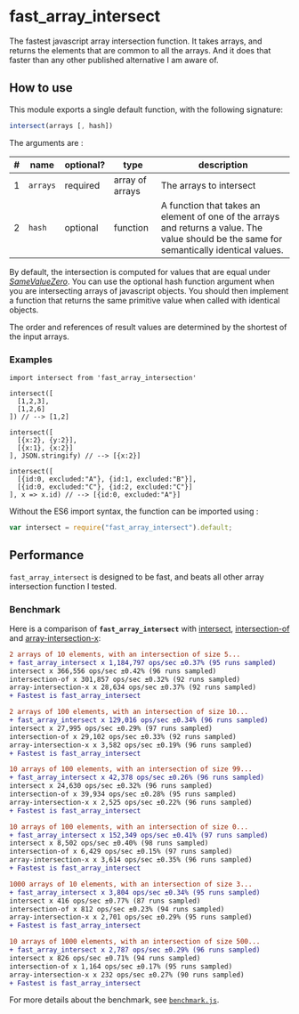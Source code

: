 # fast_array_intersect

The fastest javascript array intersection function.
It takes arrays, and returns the elements that are common to all the arrays.
And it does that faster than any other published alternative I am aware of.

## How to use

This module exports a single default function, with the following signature:

```js
intersect(arrays [, hash])
```

The arguments are :

\#| name     | optional? | type            | description
--|----------|-----------|-----------------|---------------------------
1 | `arrays` | required  | array of arrays | The arrays to intersect
2 | `hash`   | optional  | function        | A function that takes an element of one of the arrays and returns a value. The value should be the same for semantically identical values.

By default, the intersection is computed for values that are equal under [*SameValueZero*](https://developer.mozilla.org/en-US/docs/Web/JavaScript/Equality_comparisons_and_sameness).
You can use the optional hash function argument when you are intersecting arrays of javascript objects. You should then implement a function that returns the same primitive value when called with identical objects.

The order and references of result values are determined by the shortest of the input arrays.

### Examples

```es6
import intersect from 'fast_array_intersection'

intersect([
  [1,2,3],
  [1,2,6]
]) // --> [1,2]

intersect([
  [{x:2}, {y:2}],
  [{x:1}, {x:2}]
], JSON.stringify) // --> [{x:2}]

intersect([
  [{id:0, excluded:"A"}, {id:1, excluded:"B"}],
  [{id:0, excluded:"C"}, {id:2, excluded:"C"}]
], x => x.id) // --> [{id:0, excluded:"A"}]
```

Without the ES6 import syntax, the function can be imported using : 
```js
var intersect = require("fast_array_intersect").default;
```

## Performance
`fast_array_intersect` is designed to be fast, and beats all other array intersection function I tested.

### Benchmark
Here is a comparison of **`fast_array_intersect`** with
[intersect](https://www.npmjs.com/package/intersect),
[intersection-of](https://www.npmjs.com/package/intersection-of) and
[array-intersection-x](https://www.npmjs.com/package/array-intersection-x):

```diff
2 arrays of 10 elements, with an intersection of size 5...
+ fast_array_intersect x 1,184,797 ops/sec ±0.37% (95 runs sampled)
intersect x 366,556 ops/sec ±0.42% (96 runs sampled)
intersection-of x 301,857 ops/sec ±0.32% (92 runs sampled)
array-intersection-x x 28,634 ops/sec ±0.37% (92 runs sampled)
+ Fastest is fast_array_intersect

2 arrays of 100 elements, with an intersection of size 10...
+ fast_array_intersect x 129,016 ops/sec ±0.34% (96 runs sampled)
intersect x 27,995 ops/sec ±0.29% (97 runs sampled)
intersection-of x 29,102 ops/sec ±0.33% (92 runs sampled)
array-intersection-x x 3,582 ops/sec ±0.19% (96 runs sampled)
+ Fastest is fast_array_intersect

10 arrays of 100 elements, with an intersection of size 99...
+ fast_array_intersect x 42,378 ops/sec ±0.26% (96 runs sampled)
intersect x 24,630 ops/sec ±0.32% (96 runs sampled)
intersection-of x 39,934 ops/sec ±0.28% (95 runs sampled)
array-intersection-x x 2,525 ops/sec ±0.22% (96 runs sampled)
+ Fastest is fast_array_intersect

10 arrays of 100 elements, with an intersection of size 0...
+ fast_array_intersect x 152,349 ops/sec ±0.41% (97 runs sampled)
intersect x 8,502 ops/sec ±0.40% (98 runs sampled)
intersection-of x 6,429 ops/sec ±0.15% (97 runs sampled)
array-intersection-x x 3,614 ops/sec ±0.35% (96 runs sampled)
+ Fastest is fast_array_intersect

1000 arrays of 10 elements, with an intersection of size 3...
+ fast_array_intersect x 3,804 ops/sec ±0.34% (95 runs sampled)
intersect x 416 ops/sec ±0.77% (87 runs sampled)
intersection-of x 812 ops/sec ±0.23% (94 runs sampled)
array-intersection-x x 2,701 ops/sec ±0.29% (95 runs sampled)
+ Fastest is fast_array_intersect

10 arrays of 1000 elements, with an intersection of size 500...
+ fast_array_intersect x 2,787 ops/sec ±0.29% (96 runs sampled)
intersect x 826 ops/sec ±0.71% (94 runs sampled)
intersection-of x 1,164 ops/sec ±0.17% (95 runs sampled)
array-intersection-x x 232 ops/sec ±0.27% (90 runs sampled)
+ Fastest is fast_array_intersect
```

For more details about the benchmark, see [`benchmark.js`](./benchmark.js).
